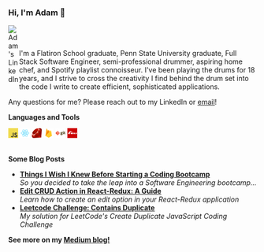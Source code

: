 ### Hi, I'm Adam 👋
<a href="https://www.linkedin.com/in/adam-h-james/">
  <img align="left" alt="Adam's LinkedIn" width="22px" src="https://raw.githubusercontent.com/peterthehan/peterthehan/master/assets/linkedin.svg" />
</a>
<!-- <a href="https://open.spotify.com/user/a_james324?si=0e7532a7a124444b">
  <img align="left" alt"Adam's Spotify" width="22px" src="https://raw.githubusercontent.com/peterthehan/peterthehan/master/assets/spotify.svg" />
</a> -->
<br>
<br>


I'm a Flatiron School graduate, Penn State University graduate, Full Stack Software Engineer, semi-professional drummer, aspiring home chef, and Spotify playlist connoisseur. I've been playing the drums for 18 years, and I strive to cross the creativity I find behind the drum set into the code I write to create efficient, sophisticated applications.

Any questions for me? Please reach out to my LinkedIn or [email](mailto:11ahj11@gmail.com)!

**Languages and Tools**

<code><img height="20" src="https://raw.githubusercontent.com/github/explore/80688e429a7d4ef2fca1e82350fe8e3517d3494d/topics/javascript/javascript.png"></code>
<code><img height="20" src="https://raw.githubusercontent.com/github/explore/80688e429a7d4ef2fca1e82350fe8e3517d3494d/topics/react/react.png"></code>
<code><img height="20" src="https://raw.githubusercontent.com/github/explore/80688e429a7d4ef2fca1e82350fe8e3517d3494d/topics/ruby/ruby.png"></code>
<code><img height="20" src="https://raw.githubusercontent.com/github/explore/80688e429a7d4ef2fca1e82350fe8e3517d3494d/topics/firebase/firebase.png"></code>
<code><img height="20" src="https://raw.githubusercontent.com/github/explore/80688e429a7d4ef2fca1e82350fe8e3517d3494d/topics/git/git.png"></code>
<code><img height="20" src="https://raw.githubusercontent.com/github/explore/80688e429a7d4ef2fca1e82350fe8e3517d3494d/topics/rails/rails.png"></code>
<br>
<br>

**Some Blog Posts**
<ul>
  <li><a href="https://adamjames-29088.medium.com/things-i-wish-i-knew-before-starting-a-coding-bootcamp-c7058b417635"><b>Things I Wish I Knew Before Starting a Coding Bootcamp</b></a><br><i>So you decided to take the leap into a Software Engineering bootcamp...</i>
  <li><a href="https://adamjames-29088.medium.com/edit-crud-action-in-react-redux-a-guide-153cb149dd8e"><b>Edit CRUD Action in React-Redux: A Guide</b></a><br><i>Learn how to create an edit option in your React-Redux application</i>
  <li><a href="https://adamjames-29088.medium.com/leetcode-contains-duplicate-ad47a71baa3a"><b>Leetcode Challenge: Contains Duplicate</b></a><br><i>My solution for LeetCode's Create Duplicate JavaScript Coding Challenge</i>
</ul>
<p><b>See more on my <a href="https://adamjames-29088.medium.com/">Medium blog!</a></b></p>

<!--
**ah-james/ah-james** is a ✨ _special_ ✨ repository because its `README.md` (this file) appears on your GitHub profile. 

Here are some ideas to get you started:

- 🔭 I’m currently working on ...
- 🌱 I’m currently learning ...
- 👯 I’m looking to collaborate on ...
- 🤔 I’m looking for help with ...
- 💬 Ask me about ...
- 📫 How to reach me: ...
- 😄 Pronouns: ...
- ⚡ Fun fact: ...
-->
